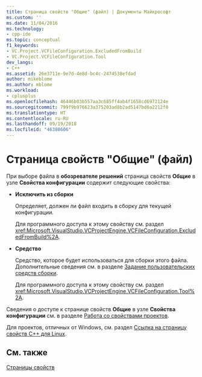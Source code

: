 ```yaml
---
title: Страница свойств "Общие" (файл) | Документы Майкрософт
ms.custom: ''
ms.date: 11/04/2016
ms.technology:
- cpp-ide
ms.topic: conceptual
f1_keywords:
- VC.Project.VCFileConfiguration.ExcludedFromBuild
- VC.Project.VCFileConfiguration.Tool
dev_langs:
- C++
ms.assetid: 26e3711e-9e7d-4e8d-bc4c-2474538efdad
author: mikeblome
ms.author: mblome
ms.workload:
- cplusplus
ms.openlocfilehash: 46446b03b557aa3c685ff4ab4f1658cd6972124e
ms.sourcegitcommit: 799f9b976623a375203ad8b2ad5147bd6a2212f0
ms.translationtype: HT
ms.contentlocale: ru-RU
ms.lasthandoff: 09/19/2018
ms.locfileid: "46388606"
---
```

# <a name="general-property-page-file"></a>Страница свойств "Общие" (файл)

При выборе файла в **обозревателе решений** страница свойств **Общие** в узле **Свойства конфигурации** содержит следующие свойства:

- **Исключить из сборки**

   Определяет, должен ли файл входить в сборку для текущей конфигурации.

   Для программного доступа к этому свойству см. раздел <xref:Microsoft.VisualStudio.VCProjectEngine.VCFileConfiguration.ExcludedFromBuild%2A>.

- **Средство**

   Средство, которое будет использоваться для сборки этого файла. Дополнительные сведения см. в разделе [Задание пользовательских средств сборки](../ide/specifying-custom-build-tools.md).

   Для программного доступа к этому свойству см. раздел <xref:Microsoft.VisualStudio.VCProjectEngine.VCFileConfiguration.Tool%2A>.

Сведения о доступе к странице свойств **Общие** в узле **Свойства конфигурации** см. в разделе [Работа со свойствами проектов](../ide/working-with-project-properties.md).

Для проектов, отличных от Windows, см. раздел [Ссылка на страницу свойств C++ для Linux](../linux/prop-pages-linux.md)<!-- or [C++ Cross Platform Property Page Reference](../linux/prop-pages-linux.md)-->.

## <a name="see-also"></a>См. также

[Страницы свойств](../ide/property-pages-visual-cpp.md)